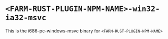 # `<FARM-RUST-PLUGIN-NPM-NAME>-win32-ia32-msvc`

This is the i686-pc-windows-msvc binary for `<FARM-RUST-PLUGIN-NPM-NAME>`
